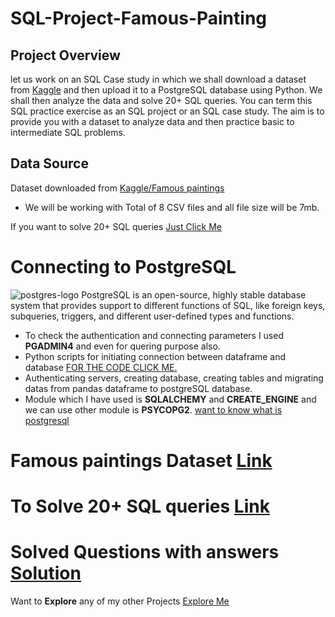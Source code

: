 # SQL-Project-Famous-Painting

## Project Overview
let us work on an SQL Case study in which we shall download a dataset from [Kaggle](https://www.kaggle.com/datasets/mexwell/famous-paintings) and then upload it to a PostgreSQL database using Python.  We shall then analyze the data and solve 20+ SQL queries. You can term this SQL practice exercise as an SQL project or an SQL case study. The aim is to provide you with a dataset to analyze data and then practice basic to intermediate SQL problems.

## Data Source

Dataset downloaded from [Kaggle/Famous paintings](https://www.kaggle.com/datasets/mexwell/famous-paintings)
* We will be working with Total of 8 CSV files and all file size will be 7mb.

If you want to solve 20+ SQL queries [Just Click Me](https://github.com/Clintonnick3/SQL-Project-Famous-Painting-/blob/main/Questions.txt)

# Connecting to PostgreSQL
![postgres-logo](https://github.com/Clintonnick3/SQL-Project-Famous-Painting-/assets/129974527/507dabfa-ad55-4625-bd8c-0f59cb1fc9ce)
PostgreSQL  is an open-source, highly stable database system that provides support to different functions of SQL, like foreign keys, subqueries, triggers, and different user-defined types and functions.
* To check the authentication and connecting parameters I used **PGADMIN4** and even for quering purpose also.
* Python scripts for initiating connection between dataframe and database [FOR THE CODE CLICK ME.](https://github.com/Clintonnick3/SQL-Project-Famous-Painting-/blob/main/paint.py)
* Authenticating servers, creating database, creating tables and migrating datas from pandas dataframe to postgreSQL database.
* Module which I have used is **SQLALCHEMY** and **CREATE_ENGINE** and we can use other module is **PSYCOPG2**.
[want to know what is postgresql](https://kinsta.com/knowledgebase/what-is-postgresql/#what-is-postgresql)


# Famous paintings Dataset [Link](https://www.kaggle.com/datasets/mexwell/famous-paintings)
# To Solve 20+ SQL queries [Link](https://github.com/Clintonnick3/SQL-Project-Famous-Painting-/blob/main/Questions.txt)
# Solved Questions with answers [Solution](https://drive.google.com/file/d/1wePIsjfn0PZroLNxEIArHRUp4BbnfFrk/view?usp=sharing)

Want to **Explore** any of my other Projects [Explore Me](https://github.com/Clintonnick3?tab=repositories)


